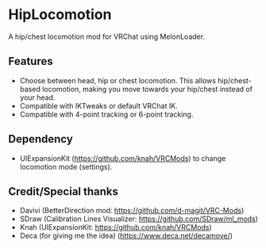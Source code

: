 # HipLocomotion
A hip/chest locomotion mod for VRChat using MelonLoader.

## Features
- Choose between head, hip or chest locomotion. This allows hip/chest-based locomotion, making you move towards your hip/chest instead of your head.
- Compatible with IKTweaks or default VRChat IK.
- Compatible with 4-point tracking or 6-point tracking.

## Dependency
- UIExpansionKit (https://github.com/knah/VRCMods) to change locomotion mode (settings).

## Credit/Special thanks
- Davivi (BetterDirection mod: https://github.com/d-magit/VRC-Mods)
- SDraw (Calibration Lines Visualizer: https://github.com/SDraw/ml_mods)
- Knah (UIExpansionKit: https://github.com/knah/VRCMods)
- Deca (for giving me the idea) (https://www.deca.net/decamove/)
